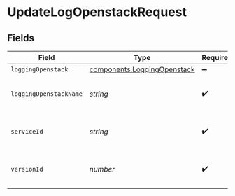 # UpdateLogOpenstackRequest


## Fields

| Field                                                                             | Type                                                                              | Required                                                                          | Description                                                                       | Example                                                                           |
| --------------------------------------------------------------------------------- | --------------------------------------------------------------------------------- | --------------------------------------------------------------------------------- | --------------------------------------------------------------------------------- | --------------------------------------------------------------------------------- |
| `loggingOpenstack`                                                                | [components.LoggingOpenstack](../../../sdk/models/components/loggingopenstack.md) | :heavy_minus_sign:                                                                | N/A                                                                               |                                                                                   |
| `loggingOpenstackName`                                                            | *string*                                                                          | :heavy_check_mark:                                                                | The name for the real-time logging configuration.                                 | test-log-endpoint                                                                 |
| `serviceId`                                                                       | *string*                                                                          | :heavy_check_mark:                                                                | Alphanumeric string identifying the service.                                      | SU1Z0isxPaozGVKXdv0eY                                                             |
| `versionId`                                                                       | *number*                                                                          | :heavy_check_mark:                                                                | Integer identifying a service version.                                            | 1                                                                                 |